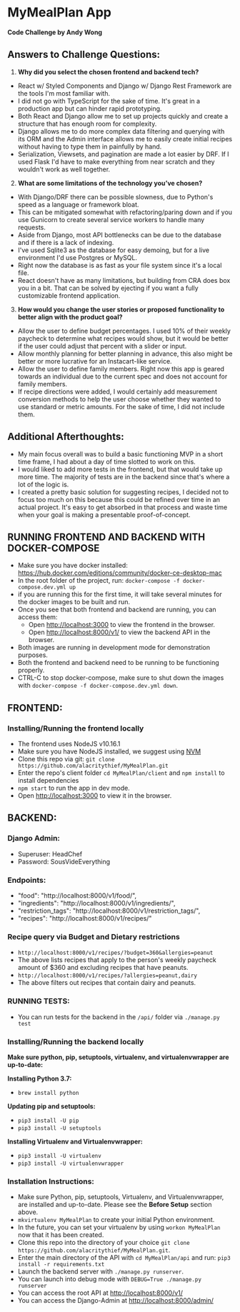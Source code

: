 # MyMealPlan App
**Code Challenge by Andy Wong**

## Answers to Challenge Questions:

1. **Why did you select the chosen frontend and backend tech?**
  * React w/ Styled Components and Django w/ Django Rest Framework are the tools I'm most familiar with.
  * I did not go with TypeScript for the sake of time. It's great in a production app but can hinder rapid prototyping.
  * Both React and Django allow me to set up projects quickly and create a structure that has enough room for complexity.
  * Django allows me to do more complex data filtering and querying with its ORM and the Admin interface allows me 
  to easily create initial recipes without having to type them in painfully by hand.
  * Serialization, Viewsets, and pagination are made a lot easier by DRF. If I used Flask I'd have to make everything
  from near scratch and they wouldn't work as well together.
2. **What are some limitations of the technology you’ve chosen?**
  * With Django/DRF there can be possible slowness, due to Python's speed as a language or framework bloat.
  * This can be mitigated somewhat with refactoring/paring down and if you use Gunicorn to create several service workers
  to handle many requests.
  * Aside from Django, most API bottlenecks can be due to the database and if there is a lack of indexing.
  * I've used Sqlite3 as the database for easy demoing, but for a live environment I'd use Postgres or MySQL.
  * Right now the database is as fast as your file system since it's a local file.
  * React doesn't have as many limitations, but building from CRA does box you in a bit. That can be solved by ejecting if
    you want a fully customizable frontend application.
3. **How would you change the user stories or proposed functionality to better align with the product goal?**
  * Allow the user to define budget percentages. I used 10% of their weekly paycheck to determine what recipes would show, 
  but it would be better if the user could adjust that percent with a slider or input.
  * Allow monthly planning for better planning in advance, this also might be better or more lucrative
  for an Instacart-like service.
  * Allow the user to define family members. Right now this app is geared towards an individual due to the current spec 
  and does not account for family members.
  * If recipe directions were added, I would certainly add measurement conversion methods to help the user choose 
  whether they wanted to use standard or metric amounts. For the sake of time, I did not include them.

## Additional Afterthoughts:
* My main focus overall was to build a basic functioning MVP in a short time frame, I had about a day of time
  slotted to work on this.
* I would liked to add more tests in the frontend, but that would take up more time. The majority of tests are in the 
  backend since that's where a lot of the logic is.
* I created a pretty basic solution for suggesting recipes, I decided not to focus too much on this because this could be    refined over time in an actual project. It's easy to get absorbed in that process and waste time when your goal is making
  a presentable proof-of-concept.

## RUNNING FRONTEND AND BACKEND WITH DOCKER-COMPOSE

* Make sure you have docker installed: https://hub.docker.com/editions/community/docker-ce-desktop-mac
* In the root folder of the project, run: `docker-compose -f docker-compose.dev.yml up`
* if you are running this for the first time, it will take several minutes for the docker images to be built and run.
* Once you see that both frontend and backend are running, you can access them:
  * Open [http://localhost:3000](http://localhost:3000) to view the frontend in the browser.
  * Open [http://localhost:8000/v1/](http://localhost:8000/v1/) to view the backend API in the browser.
* Both images are running in development mode for demonstration purposes.
* Both the frontend and backend need to be running to be functioning properly.
* CTRL-C to stop docker-compose, make sure to shut down the images with `docker-compose -f docker-compose.dev.yml down`.

## FRONTEND: 

### Installing/Running the frontend locally

* The frontend uses NodeJS v10.16.1
* Make sure you have NodeJS installed, we suggest using [NVM](https://github.com/nvm-sh/nvm)
* Clone this repo via git: `git clone https://github.com/alacritythief/MyMealPlan.git`
* Enter the repo's client folder `cd MyMealPlan/client` and `npm install` to install dependencies 
* `npm start` to run the app in dev mode.
* Open [http://localhost:3000](http://localhost:3000) to view it in the browser.

## BACKEND: 

### Django Admin:
* Superuser: HeadChef
* Password: SousVideEverything

### Endpoints:
* "food": "http://localhost:8000/v1/food/",
* "ingredients": "http://localhost:8000/v1/ingredients/",
* "restriction_tags": "http://localhost:8000/v1/restriction_tags/",
* "recipes": "http://localhost:8000/v1/recipes/"

### Recipe query via Budget and Dietary restrictions
* `http://localhost:8000/v1/recipes/?budget=360&allergies=peanut`
* The above lists recipes that apply to the person's weekly paycheck amount of $360 and excluding recipes that have peanuts. 
* `http://localhost:8000/v1/recipes/?allergies=peanut,dairy`
* The above filters out recipes that contain dairy and peanuts.

### RUNNING TESTS:
* You can run tests for the backend in the `/api/` folder via `./manage.py test`

### Installing/Running the backend locally

**Make sure python, pip, setuptools, virtualenv, and virtualenvwrapper are up-to-date:**

**Installing Python 3.7:**
* `brew install python`

**Updating pip and setuptools:**
* `pip3 install -U pip`
* `pip3 install -U setuptools`

**Installing Virtualenv and Virtualenvwrapper:**
* `pip3 install -U virtualenv`
* `pip3 install -U virtualenvwrapper`

### Installation Instructions:

* Make sure Python, pip, setuptools, Virtualenv, and Virtualenvwrapper, are installed and up-to-date. Please see the **Before Setup** section above.
* `mkvirtualenv MyMealPlan` to create your initial Python environment.
* In the future, you can set your virtualenv by using `workon MyMealPlan` now that it has been created.
* Clone this repo into the directory of your choice `git clone https://github.com/alacritythief/MyMealPlan.git`.
* Enter the main directory of the API with `cd MyMealPlan/api` and run: `pip3 install -r requirements.txt`
* Launch the backend server with `./manage.py runserver`.
* You can launch into debug mode with `DEBUG=True ./manage.py runserver`
* You can access the root API at [http://localhost:8000/v1/](http://localhost:8000/v1/)
* You can access the Django-Admin at [http://localhost:8000/admin/](http://localhost:8000/admin/)
